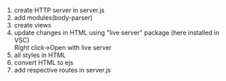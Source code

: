 1. create HTTP server in server.js
2. add modules(body-parser)
3. create views
4. update changes in HTML using "live server" package (here installed in VSC) <br/>
   Right click->Open with live server 
5. all styles in HTML
6. convert HTML to ejs
7. add respective routes in server.js